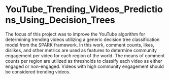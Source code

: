 # YouTube_Trending_Videos_Predictions_Using_Decision_Trees
The focus of this project was to improve the YouTube algorithm for determining trending videos utilizing a generic decision tree classification model from the SPARK framework. In this work, comment counts, likes, dislikes, and other metrics are used as features to determine community engagement per video for each region of the world. The means of comment counts per region are utilized as thresholds to classify each video as either engaged or non-engaged. Videos with high community engagement should be considered trending videos.
